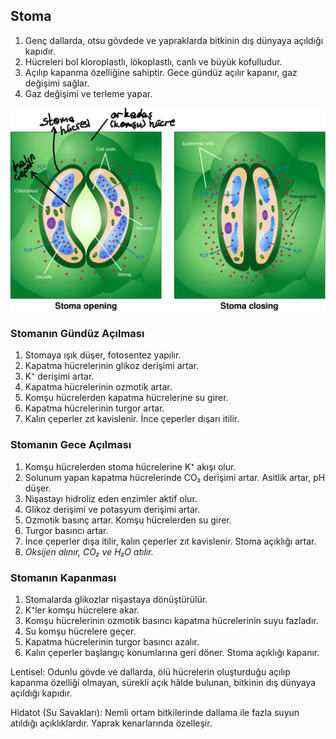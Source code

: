 ## Stoma
1. Genç dallarda, otsu gövdede ve yapraklarda bitkinin dış dünyaya açıldığı kapıdır.
2. Hücreleri bol kloroplastlı, lökoplastlı, canlı ve büyük kofulludur.
3. Açılıp kapanma özelliğine sahiptir. Gece gündüz açılır kapanır, gaz değişimi sağlar.
4. Gaz değişimi ve terleme yapar.

![stoma](img/stoma.svg) 

### Stomanın Gündüz Açılması
1. Stomaya ışık düşer, fotosentez yapılır.
2. Kapatma hücrelerinin glikoz derişimi artar.
3. K⁺ derişimi artar.
4. Kapatma hücrelerinin ozmotik artar.
5. Komşu hücrelerden kapatma hücrelerine su girer.
6. Kapatma hücrelerinin turgor artar.
7. Kalın çeperler zıt kavislenir. İnce çeperler dışarı itilir.

### Stomanın Gece Açılması
1. Komşu hücrelerden stoma hücrelerine K⁺ akışı olur.
2. Solunum yapan kapatma hücrelerinde CO₂ derişimi artar. Asitlik artar, pH düşer.
3. Nişastayı hidroliz eden enzimler aktif olur.
4. Glikoz derişimi ve potasyum derişimi artar.
5. Ozmotik basınç artar. Komşu hücrelerden su girer.
6. Turgor basıncı artar.
7. İnce çeperler dışa itilir, kalın çeperler zıt kavislenir. Stoma açıklığı artar.
8. *Oksijen alınır, CO₂ ve H₂O atılır.*

### Stomanın Kapanması
1. Stomalarda glikozlar nişastaya dönüştürülür.
2. K⁺ler komşu hücrelere akar.
3. Komşu hücrelerinin ozmotik basıncı kapatma hücrelerinin suyu fazladır.
4. Su komşu hücrelere geçer.
5. Kapatma hücrelerinin turgor basıncı azalır.
6. Kalın çeperler başlangıç konumlarına geri döner. Stoma açıklığı kapanır.

Lentisel: Odunlu gövde ve dallarda, ölü hücrelerin oluşturduğu açılıp kapanma özelliği olmayan, sürekli açık hâlde bulunan, bitkinin dış dünyaya açıldığı kapıdır.

Hidatot (Su Savakları): Nemli ortam bitkilerinde dallama ile fazla suyun atıldığı açıklıklardır. Yaprak kenarlarında özelleşir.
